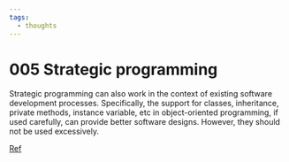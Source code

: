 ```yaml
---
tags:
  - thoughts
---
```


# 005 Strategic programming

Strategic programming can also work in the context of existing software development processes. Specifically, the support for classes, inheritance, private methods, instance variable, etc in object-oriented programming, if used carefully, can provide better software designs. However, they should not be used excessively.

[Ref](https://www.datadriveninvestor.com/2019/04/22/strategic-or-tactical-programming-the-road-ahead-for-software-engineers/#)